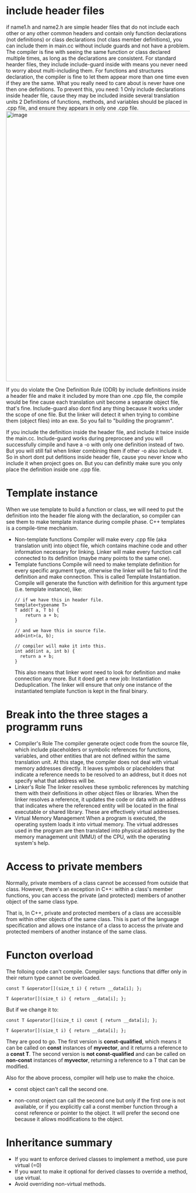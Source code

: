 # include header files
if name1.h and name2.h are simple header files that do not include each other or any other common headers and contain only function declarations (not definitions) or class declarations (not class member definitions), you can include them in main.cc without include guards and not have a problem. The compiler is fine with seeing the same function or class declared multiple times, as long as the declarations are consistent.
For standard hearder files, they include include-guard inside with means you never need to worry about multi-including them.
For functions and structures declaration, the compiler is fine to let them appear more than one time even if they are the same.
What you really need to care about is never have one then one definitions. To prevent this, you need:
1 Only include declarations inside header file, cause they may be included inside several translation units
2 Definitions of functions, methods, and variables should be placed in .cpp file, and ensure they appears in only one .cpp file. 
<img width="738" alt="image" src="https://github.com/Yzhonghua/cppTips/assets/59692712/64a8787c-5394-48cd-a9f9-81f1c0448ac5">

If you do violate the One Definition Rule (ODR) by include definitions inside a header file and make it included by more than one .cpp file, the compile would be fine cause each translation unit become a separate object file, that's fine. Include-guard also dont find any thing because it works under the scope of one file. But the linker will detect it when trying to combine them (object files) into an exe. So you fail to "building the programm".

If you include the definition inside the header file, and include it twice inside the main.cc. Include-guard works during preprocsee and you will successfully cimpile and have a -o with only one definition instead of two. But you will still fail when linker combining them if other -o also include it. So in short dont put defitions inside header file, cause you never know who include it when project goes on. But you can definitly make sure you only place the definition inside one .cpp file.


# Template instance
When we use template to build a function or class, we will need to put the definition into the header file along with the declaration, so compiler can see them to make template instance during compile phase. C++ templates is a compile-time mechanism.
- Non-template functions
  Compiler will make every .cpp file (aka translation unit) into object file, which contains machine code and other information necessary for linking. Linker will make every function call connected to its definition (maybe many points to the same one).
- Template functions
  Compile will need to make template definition for every specific argument type, otherwise the linker will be fail to find the definition and make connection. This is called Template Instantiation. Compile will generate the function with definition for this argument type (i.e. template instance), like:
  ```
  // if we have this in header file.
  template<typename T>
  T add(T a, T b) {
      return a + b;
  }
  
  // and we have this in source file.
  add<int>(a, b);
  
  // compiler will make it into this.
  int add(int a, int b) {
    return a + b;
  }
  ```
  This also means that linker wont need to look for definition and make connection any more. But it doed get a new job: Instantiation Deduplication. The linker will ensure that only one instance of the instantiated template function is kept in the final binary.


# Break into the three stages a programm runs
- Compiler's Role
  The compiler generate ocject code from the source file, which include placeholders or symbolic references for functions, variables, and other entities that are not defined within the same translation unit. At this stage, the compiler does not deal with virtual memory addresses directly. It leaves symbols or placeholders that indicate a reference needs to be resolved to an address, but it does not specify what that address will be.
- Linker's Role
  The linker resolves these symbolic references by matching them with their definitions in other object files or libraries. When the linker resolves a reference, it updates the code or data with an address that indicates where the referenced entity will be located in the final executable or shared library. These are effectively virtual addresses.
- Virtual Memory Management
  When a program is executed, the operating system loads it into virtual memory. The virtual addresses used in the program are then translated into physical addresses by the memory management unit (MMU) of the CPU, with the operating system's help.


# Access to private members
 Normally, private members of a class cannot be accessed from outside that class. However, there's an exception in C++: within a class's member functions, you can access the private (and protected) members of another object of the same class type. 
 
 That is, In C++, private and protected members of a class are accessible from within other objects of the same class. This is part of the language specification and allows one instance of a class to access the private and protected members of another instance of the same class.


# Functon overload
  The folloing code can't compile. Compiler says: functions that differ only in their return type cannot be overloaded.
  ```
  const T &operator[](size_t i) { return __data[i]; };
  
  T &operator[](size_t i) { return __data[i]; };
  ```
  But if we change it to:
  ```
  const T &operator[](size_t i) const { return __data[i]; };
  
  T &operator[](size_t i) { return __data[i]; };
  ```
  They are good to go. The first version is __const-qualified__, which means it can be called on __const__ instances of __myvector__, and it returns a reference to a __const T__. The second version is __not const-qualified__ and can be called on __non-const__ instances of __myvector__, returning a reference to a T that can be modified.
  
  Also for the above process, compiler will help use to make the choice.
  
- const object can't call the second one.
  
- non-const onject can call the second one but only if the first one is not available, or if you explicitly call a const member function through a const reference or pointer to the object. It will prefer the second one because it allows modifications to the object.


# Inheritance summary
- If you want to enforce derived classes to implement a method, use pure virtual (=0)
- If you want to make it optional for derived classes to override a method, use virtual.
- Avoid overriding non-virtual methods.

